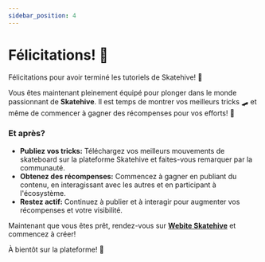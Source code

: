 ```yaml
---
sidebar_position: 4
---
```


# Félicitations! 🎉

Félicitations pour avoir terminé les tutoriels de Skatehive! 🎉

Vous êtes maintenant pleinement équipé pour plonger dans le monde passionnant de **Skatehive**. Il est temps de montrer vos meilleurs tricks 🛹 et même de commencer à gagner des récompenses pour vos efforts! 🤑

### Et après?
- **Publiez vos tricks:** Téléchargez vos meilleurs mouvements de skateboard sur la plateforme Skatehive et faites-vous remarquer par la communauté.
- **Obtenez des récompenses:** Commencez à gagner en publiant du contenu, en interagissant avec les autres et en participant à l'écosystème.
- **Restez actif:** Continuez à publier et à interagir pour augmenter vos récompenses et votre visibilité.

Maintenant que vous êtes prêt, rendez-vous sur <a href="https://skatehive.app/" class="button-link" target="_blank">**Webite Skatehive**</a> et commencez à créer!

À bientôt sur la plateforme! 👋
